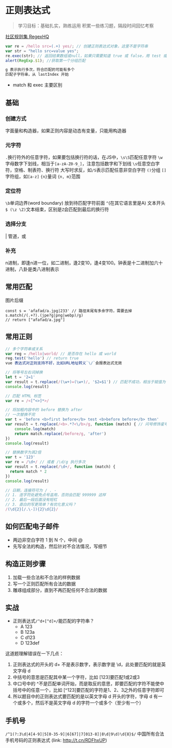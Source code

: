 # 正则表达式

> 学习目标：基础扎实，熟练运用
> 积累一些练习题，隔段时间回忆考察

[社区规则集 RegexHQ](https://github.com/regexhq)

```js
var re = /hello src=(.+) yes/; // 创建正则表达式对象，这里不是字符串
var str = "hello src=value yes"; 
re.exec(str); // 返回结果数组或null，如果只需要知道 true 或 false，用 test 或 String.search/indexOf
alert(RegExp.$1); //获取第一个分组匹配

g 表示执行多次，符合匹配的可能有多个
匹配子字符串，从 lastIndex 开始
```

* match 和 exec 主要区别

## 基础

### 创建方式
字面量和构造器，如果正则内容是动态有变量，只能用构造器

### 元字符

`.`换行符外的任意字符，如果要包括换行符的话，在JS中，`\s\S`匹配任意字符
`\w`字母数字下划线，相当于`[a-zA-Z0-9_]`，注意包括数字和下划线
`\s`任意空白字符，空格、制表符、换行符
大写时求反，如`/S`表示匹配任意非空白字符
`()`分组
`[]`字符组，如`[a-z]`
`{n}`量词
`{n, m}`范围

### 定位符

`\b`单词边界(word boundary) 放到待匹配字符前面
`^`(在其它语言里是A) 文本开头
`$ (\z \Z)`文本结束，区别是`Z`会匹配到最后的换行符

### 选择分支

| 管道，或

### 补充

n进制，即逢n进一位，如二进制，逢2变10，逢4变100。钟表是十二进制加六十进制，八卦是类八进制表示

## 常用匹配

图片后缀
```
const s = 'afafad/a.jpg|233' // 路径末尾有多余字符，需要去掉
s.match(/(.+?).(jpe?g|png|webp)/g)
// return ["afafad/a.jpg"]
```

## 常用正则

```js
// 多个字符串或关系
var reg = /hello|world/ // 是否存在 hello 或 world
reg.test('hello') // return true
vue 表达式对正则支持不好，比如URL地址转义`\/`会报表达式无效

// 将等号左右词掉换
let t = '2=1'
var result = t.replace(/(\w+)=(\w+)/, '$2=$1') // 匹配不成功，相当于赋值为 t
console.log(result)

// 匹配 HTML 标签
var re = /<[^<>]*>/

// 将加粗内容中的 before 替换为 after
// 一次替换不完
var t = 'before <b>first before</b> test <b>before before</b> then'
var result = t.replace(/<b>.*?<\/b>/g, function (match) { // 问号修饰星号，懒匹配，0 或更多，否则会匹配很长
	console.log(match)
	return match.replace(/before/g, 'after')
})
console.log(result)

// 替换数字为其2倍
var t = '123'
var re = /\d+/ // 或者 /\d/g 执行多次
var result = t.replace(/\d+/, function (match) {
  return match * 2
})
console.log(result)

// 日期，连接符可为 / . -
// 1. 连字符处避免点号滥用，否则会匹配 999999 这样
// 2. 最后一段后面没有短杠
// 3. 直白的写更简单？有优化意义吗？
/(\d{2}[/.\-]){2}\d{2}/

```

## 如何匹配电子邮件
* 两边非空白字符 1 到 N 个，中间 @
* 先写全法的构造，然后针对不合法情况，写细节

## 构造正则步骤
1. 加载一些合法和不合法的样例数据
2. 写一个正则匹配所有合法的数据
3. 雕琢组成部分，直到不再匹配任何不合法的数据

## 实战
* 正则表达式`/^d+[^d]+/`能匹配的字符串？
  - A 123
  - B 123a
  - C d123
  - D 123def

这道题理解错误在一下几点：

1. 正则表达式的开头的 d+ 不是表示数字，表示数字是 \d，此处要匹配的就是英文字母 d
2. 中括号的意思是匹配其中某一个字符，比如 [123]要匹配1或2或3
3. 中口号中的 ^不是匹配单词开始，而是取反的意思，即要匹配的字符不能使中括号中的任意一个，比如 [^123]要匹配的字符是1、2、3之外的任意字符即可
4. 所以题目中的正则表达式要匹配的是以英文字母 d 开头的字符，字母 d 有一个或多个，然后不是英文字母 
d 的字符一个或多个（至少有一个）

## 手机号
`/^1(?:3\d|4[4-9]|5[0-35-9]|6[67]|7[013-8]|8\d|9\d)\d{8}$/`
中国所有合法手机号码的正则表达式 (link: http://t.cn/RDFhxUP)

